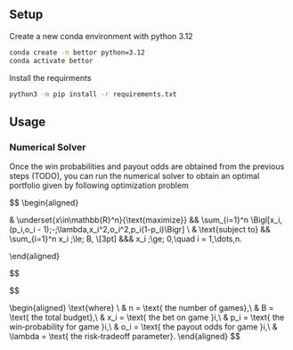 ## Setup

Create a new conda environment with python 3.12

```bash
conda create -n bettor python=3.12
conda activate bettor
```

Install the requirments

```bash
python3 -m pip install -r requirements.txt
```

## Usage

### Numerical Solver

Once the win probabilities and payout odds are obtained from the previous steps (TODO), you can run the numerical solver to obtain an optimal portfolio given by following optimization problem

$$ 
\begin{aligned}

& \underset{x\in\mathbb{R}^n}{\text{maximize}}
&& \sum_{i=1}^n \Bigl[x_i\,(p_i\,o_i - 1)\;-\;\lambda\,x_i^2\,o_i^2\,p_i(1-p_i)\Bigr] \\
& \text{subject to}
&& \sum_{i=1}^n x_i \;\le\; B, \\[3pt]
&&& x_i \;\ge\; 0,\quad i = 1,\dots,n.

\end{aligned}

$$


$$

\begin{aligned}
\text{where} \\
& n = \text{ the number of games},\\
& B = \text{ the total budget},\\
& x_i = \text{ the bet on game }i,\\
& p_i = \text{ the win‐probability for game }i,\\
& o_i = \text{ the payout odds for game }i,\\
& \lambda = \text{ the risk‐tradeoff parameter}.
\end{aligned}
$$


```bash


```